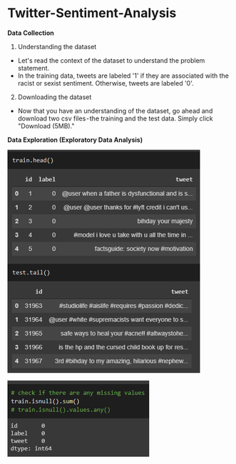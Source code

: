# Twitter-Sentiment-Analysis

**Data Collection**

1. Understanding the dataset
 - Let's read the context of the dataset to understand the problem statement. 
 - In the training data, tweets are labeled '1' if they are associated with the racist or sexist sentiment. Otherwise, tweets are labeled '0'. 
2. Downloading the dataset
 - Now that you have an understanding of the dataset, go ahead and download two csv files - the training and the test data. Simply click "Download (5MB)."

**Data Exploration (Exploratory Data Analysis)**

![](/images/1.png)

![](/images/2..png)
